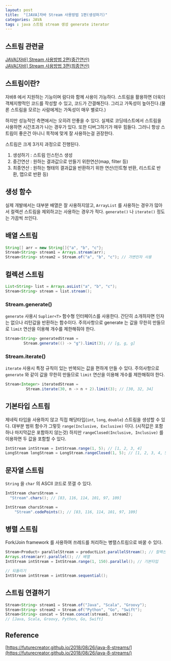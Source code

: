 ```yaml
---
layout: post
title:  "[JAVA]자바 Stream 사용방법 1편(생성하기)"
categories: JAVA
tags : java 스트림 stream 생성 generate iterator
---
```


## 스트림 관련글
[JAVA[자바] Stream 사용방법 2편(중간연산)](../Stream2)  
[JAVA[자바] Stream 사용방법 3편(최종연산)](../Stream3)  

## 스트림이란?
자바8 에서 지원하는 기능이며 람다와 함께 사용이 가능하다. 스트림을 활용하면
더욱더 객체지향적인 코드를 작성할 수 있고, 코드가 간결해진다. 그리고 가독성이 높아진다.(물론 스트림을 모르는 사람에게는 가독성이 매우 별로다.)

하지만 성능적인 측면에서는 오히려 안좋을 수 있다. 실제로 코딩테스트에서 스트림을 사용하면 시간초과가 나는 경우가 있다. 
또한 디버그하기가 매우 힘들다.
그러니 항상 스트림이 좋은건 아니니 목적에 맞게 잘 사용하는걸 권장한다.


스트림은 크게 3가지 과정으로 진행된다.

1. 생성하기 : 스트림 인스턴스 생성
2. 중간연산 : 원하는 결과값으로 만들기 위한연산(map, filter 등)
3. 최종연산 : 원하는 형태의 결과값을 반환하기 위한 연산(인트형 반환, 리스트로 반환, 맵으로 반환 등)

## 생성 함수

실제 개발에서는 대부분 배열은 잘 사용하지않고, `ArrayList` 를 사용하는 경우가 많아서 컬렉션 스트림을 제외하고는
사용하는 경우가 적다. `generate()` 나 `iterate()` 정도는 가끔씩 쓰인다.

## 배열 스트림
```java
String[] arr = new String[]{"a", "b", "c"};
Stream<String> stream1 = Arrays.stream(arr);
Stream<String> stream2 = Stream.of("a", "b", "c"); // 가변인자 사용
```

## 컬렉션 스트림
```java
List<String> list = Arrays.asList("a", "b", "c");
Stream<String> stream = list.stream();
```

### Stream.generate()

`generate` 사용시 `Suplier<T>` 함수형 인터페이스를 사용한다.
간단히 소개하자면 인자는 없으나 리턴값을 반환하는 함수이다.
주의사항으로 generate 는 값을 무한히 만들므로 `limit` 연산을 이용해 개수를 제한해줘야 한다.

```java
Stream<String> generatedStream =
        Stream.generate(() -> "g").limit(3); // [g, g, g]
```

### Stream.iterate()

`iterate` 사용시 특정 규칙이 있는 반복되는 값을 편하게 만들 수 있다.
주의사항으로 `generate` 와 같이 값을 무한히 만들므로 `limit` 연산을 이용해 개수를 제한해줘야 한다.
```java
Stream<Integer> iteratedStream =
         Stream.iterate(30, n -> n + 2).limit(3); // [30, 32, 34]
```

## 기본타입 스트림
제네릭 타입을 사용하지 않고 직접 해당타입(`int`, `long`, `double`) 스트림을 생성할 수 있다.
대부분 범위 함수가 그렇듯 `range(Inclusive, Exclusive)` 이다. (시작값은 포함하나 마지막값은 포함하지 않는것)
하지만 `rangeClosed(Inclusive, Inclusive)` 를 이용하면 두 값을 포함할 수 있다.

```java
IntStream intStream = IntStream.range(1, 5); // [1, 2, 3, 4]
LongStream longStream = LongStream.rangeClosed(1, 5); // [1, 2, 3, 4, 5]
```

## 문자열 스트림

`String` 을 `char` 의 ASCII 코드로 쪼갤 수 있다.

```java
IntStream charsStream = 
  "Stream".chars(); // [83, 116, 114, 101, 97, 109]

IntStream charsStream =
    "Stream".codePoints(); // [83, 116, 114, 101, 97, 109]
```

## 병렬 스트림

Fork/Join framework 를 사용하여 쓰레드를 처리하는 병렬스트림으로 바꿀 수 있다.

```java
Stream<Product> parallelStream = productList.parallelStream(); // 컬렉션
Arrays.stream(arr).parallel(); // 배열
IntStream intStream = IntStream.range(1, 150).parallel(); // 기본타입

// 되돌리기
IntStream intStream = intStream.sequential();
```

## 스트림 연결하기

```java
Stream<String> stream1 = Stream.of("Java", "Scala", "Groovy");
Stream<String> stream2 = Stream.of("Python", "Go", "Swift");
Stream<String> concat = Stream.concat(stream1, stream2);
// [Java, Scala, Groovy, Python, Go, Swift]
```

## Reference
[https://futurecreator.github.io/2018/08/26/java-8-streams/](https://futurecreator.github.io/2018/08/26/java-8-streams/)  